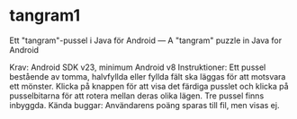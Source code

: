 # tangram1
Ett "tangram"-pussel i Java för Android — A "tangram" puzzle in Java for Android

Krav:          Android SDK v23, minimum Android v8
Instruktioner: Ett pussel bestående av tomma, halvfyllda eller fyllda fält ska läggas för att motsvara ett mönster. 
               Klicka på knappen för att visa det färdiga pusslet och klicka på pusselbitarna för att rotera mellan
               deras olika lägen. Tre pussel finns inbyggda.
Kända buggar:  Användarens poäng sparas till fil, men visas ej.
